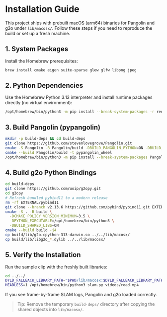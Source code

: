 # Installation Guide

This project ships with prebuilt macOS (arm64) binaries for Pangolin and g2o under `lib/macosx/`. Follow these steps if you need to reproduce the build or set up a fresh machine.

## 1. System Packages
Install the Homebrew prerequisites:

```bash
brew install cmake eigen suite-sparse glew glfw libpng jpeg
```

## 2. Python Dependencies
Use the Homebrew Python 3.13 interpreter and install runtime packages directly (no virtual environment):

```bash
/opt/homebrew/bin/python3 -m pip install --break-system-packages -r requirements.txt
```

## 3. Build Pangolin (pypangolin)
```bash
mkdir -p build-deps && cd build-deps
git clone https://github.com/stevenlovegrove/Pangolin.git
cmake -S Pangolin -B Pangolin/build -DBUILD_PANGOLIN_PYTHON=ON -DBUILD_EXAMPLES=OFF
cmake --build Pangolin/build -t pypangolin_wheel
/opt/homebrew/bin/python3 -m pip install --break-system-packages Pangolin/build/pypangolin-*.whl
```

## 4. Build g2o Python Bindings
```bash
cd build-deps
git clone https://github.com/uoip/g2opy.git
cd g2opy
# Refresh bundled pybind11 to a modern release
rm -rf EXTERNAL/pybind11
git clone --branch v2.13.6 https://github.com/pybind/pybind11.git EXTERNAL/pybind11
cmake -S . -B build \
  -DCMAKE_POLICY_VERSION_MINIMUM=3.5 \
  -DPYTHON_EXECUTABLE=/opt/homebrew/bin/python3 \
  -DBUILD_SHARED_LIBS=ON
cmake --build build -j4
cp build/lib/g2o.cpython-313-darwin.so ../../lib/macosx/
cp build/lib/libg2o_*.dylib ../../lib/macosx/
```

## 5. Verify the Installation
Run the sample clip with the freshly built libraries:

```bash
cd ../../
DYLD_FALLBACK_LIBRARY_PATH="$PWD/lib/macosx:$DYLD_FALLBACK_LIBRARY_PATH" \
HEADLESS=1 /opt/homebrew/bin/python3 slam.py videos/road.mp4
```

If you see frame-by-frame SLAM logs, Pangolin and g2o loaded correctly.

> Tip: Remove the temporary `build-deps/` directory after copying the shared objects into `lib/macosx/`.
